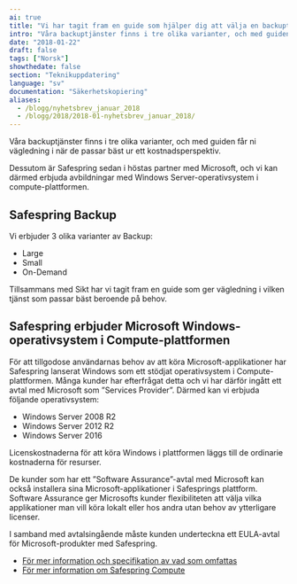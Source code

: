 ```yaml
---
ai: true
title: "Vi har tagit fram en guide som hjälper dig att välja en backuptjänst."
intro: "Våra backuptjänster finns i tre olika varianter, och med guiden får ni en vägledning"
date: "2018-01-22"
draft: false
tags: ["Norsk"]
showthedate: false
section: "Teknikuppdatering"
language: "sv"
documentation: "Säkerhetskopiering"
aliases:
  - /blogg/nyhetsbrev_januar_2018
  - /blogg/2018/2018-01-nyhetsbrev_januar_2018/
---
```

Våra backuptjänster finns i tre olika varianter, och med guiden får ni vägledning i när de passar bäst ur ett kostnadsperspektiv.

Dessutom är Safespring sedan i höstas partner med Microsoft, och vi kan därmed erbjuda avbildningar med Windows Server-operativsystem i compute-plattformen.

## Safespring Backup

Vi erbjuder 3 olika varianter av Backup:

- Large
- Small
- On-Demand

Tillsammans med Sikt har vi tagit fram en guide som ger vägledning i vilken tjänst som passar bäst beroende på behov.

## Safespring erbjuder Microsoft Windows-operativsystem i Compute-plattformen

För att tillgodose användarnas behov av att köra Microsoft-applikationer har Safespring lanserat Windows som ett stödjat operativsystem i Compute-plattformen.
Många kunder har efterfrågat detta och vi har därför ingått ett avtal med Microsoft som ”Services Provider”. Därmed kan vi erbjuda följande operativsystem:

- Windows Server 2008 R2
- Windows Server 2012 R2
- Windows Server 2016

Licenskostnaderna för att köra Windows i plattformen läggs till de ordinarie kostnaderna för resurser.

De kunder som har ett ”Software Assurance”-avtal med Microsoft kan också installera sina Microsoft-applikationer i Safesprings plattform. Software Assurance ger Microsofts kunder flexibiliteten att välja vilka applikationer man vill köra lokalt eller hos andra utan behov av ytterligare licenser.

I samband med avtalsingående måste kunden underteckna ett EULA-avtal för Microsoft-produkter med Safespring.

- [För mer information och specifikation av vad som omfattas](http://www.microsoft.com/licensing/software-assurance/license-mobility.aspx)
- [För mer information om Safespring Compute](https://www.uninett.no/bruk-av-safespring-rammeavtale)